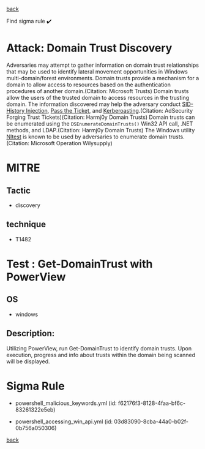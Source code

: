
[back](../index.md)

Find sigma rule :heavy_check_mark: 

# Attack: Domain Trust Discovery 

Adversaries may attempt to gather information on domain trust relationships that may be used to identify lateral movement opportunities in Windows multi-domain/forest environments. Domain trusts provide a mechanism for a domain to allow access to resources based on the authentication procedures of another domain.(Citation: Microsoft Trusts) Domain trusts allow the users of the trusted domain to access resources in the trusting domain. The information discovered may help the adversary conduct [SID-History Injection](https://attack.mitre.org/techniques/T1134/005), [Pass the Ticket](https://attack.mitre.org/techniques/T1550/003), and [Kerberoasting](https://attack.mitre.org/techniques/T1558/003).(Citation: AdSecurity Forging Trust Tickets)(Citation: Harmj0y Domain Trusts) Domain trusts can be enumerated using the `DSEnumerateDomainTrusts()` Win32 API call, .NET methods, and LDAP.(Citation: Harmj0y Domain Trusts) The Windows utility [Nltest](https://attack.mitre.org/software/S0359) is known to be used by adversaries to enumerate domain trusts.(Citation: Microsoft Operation Wilysupply)

# MITRE
## Tactic
  - discovery


## technique
  - T1482


# Test : Get-DomainTrust with PowerView
## OS
  - windows


## Description:
Utilizing PowerView, run Get-DomainTrust to identify domain trusts. Upon execution, progress and info about trusts within the domain being scanned will be displayed.


# Sigma Rule
 - powershell_malicious_keywords.yml (id: f62176f3-8128-4faa-bf6c-83261322e5eb)

 - powershell_accessing_win_api.yml (id: 03d83090-8cba-44a0-b02f-0b756a050306)



[back](../index.md)
